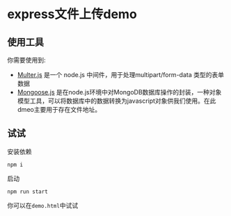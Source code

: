 # express文件上传demo

## 使用工具
你需要使用到:
* [Multer.js](https://www.npmjs.com/package/multer) 是一个 node.js 中间件，用于处理multipart/form-data 类型的表单数据
* [Mongoose.js](https://www.npmjs.com/package/mongoose) 是在node.js环境中对MongoDB数据库操作的封装，一种对象模型工具，可以将数据库中的数据转换为javascript对象供我们使用。在此dmeo主要用于存在文件地址。

## 试试

安装依赖
```
npm i
```
启动
```
npm run start
```

你可以在`demo.html`中试试


